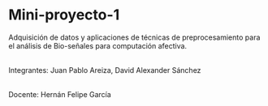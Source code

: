 # Mini-proyecto-1
 Adquisición de datos y aplicaciones de técnicas de preprocesamiento para el análisis de Bio-señales para computación afectiva.

\
Integrantes: Juan Pablo Areiza, David Alexander Sánchez

\
Docente: Hernán Felipe García
